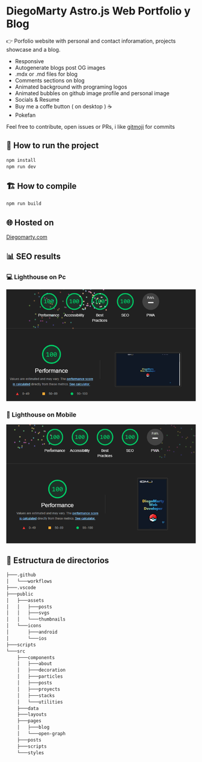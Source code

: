 # DiegoMarty Astro.js Web Portfolio y Blog

👉 Porfolio website with personal and contact inforamation, projects showcase and a blog.

- Responsive
- Autogenerate blogs post OG images
- .mdx or .md files for blog
- Comments sections on blog
- Animated background with programing logos
- Animated bubbles on github image profile and personal image
- Socials & Resume
- Buy me a coffe button ( on desktop ) ☕
- Pokefan

Feel free to contribute, open issues or PRs, i like [gitmoji](https://marketplace.visualstudio.com/items?itemName=seatonjiang.gitmoji-vscode) for commits

## 🚀 How to run the project

```bash
npm install
npm run dev
```

## 🏗️ How to compile

```bash
npm run build
```

## 🌐 Hosted on

[Diegomarty.com](https://diegomarty.com)

## 📊 SEO results

### 💻 Lighthouse on Pc

![Seo Results on Lighthouse](public/assets/thumbnails/SeoPc.png)

### 📱 Lighthouse on Mobile

![Seo Results on Lighthouse](public/assets/thumbnails/SeoMobile.png)

## 📁 Estructura de directorios

```bash
├───.github
│   └───workflows
├───.vscode
├───public
│   ├───assets
│   │   ├───posts
│   │   ├───svgs
│   │   └───thumbnails
│   └───icons
│       ├───android
│       └───ios
├───scripts
└───src
    ├───components
    │   ├───about
    │   ├───decoration
    │   ├───particles
    │   ├───posts
    │   ├───proyects
    │   ├───stacks
    │   └───utilities
    ├───data
    ├───layouts
    ├───pages
    │   ├───blog
    │   └───open-graph
    ├───posts
    ├───scripts
    └───styles
```

